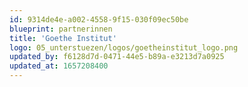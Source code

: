 ```yaml
---
id: 9314de4e-a002-4558-9f15-030f09ec50be
blueprint: partnerinnen
title: 'Goethe Institut'
logo: 05_unterstuezen/logos/goetheinstitut_logo.png
updated_by: f6128d7d-0471-44e5-b89a-e3213d7a0925
updated_at: 1657208400
---
```

